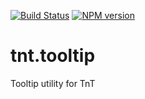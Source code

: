 [![Build Status](https://travis-ci.org/emepyc/tnt.tooltip.svg?branch=master)](https://travis-ci.org/emepyc/tnt.tooltip)
[![NPM version](https://badge-me.herokuapp.com/api/npm/tnt.tooltip.png)](http://badges.enytc.com/for/npm/tnt.tooltip)

tnt.tooltip
=========

Tooltip utility for TnT



